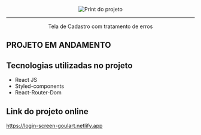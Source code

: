 <p align="center"> <img src="https://i.imgur.com/1z7Rljq.png" alt="Print do projeto"> </p>

<hr>

<p align="center">Tela de Cadastro com tratamento de erros</p>


## PROJETO EM ANDAMENTO


## Tecnologias utilizadas no projeto
* React JS
* Styled-components
* React-Router-Dom

## Link do projeto online
https://login-screen-goulart.netlify.app
